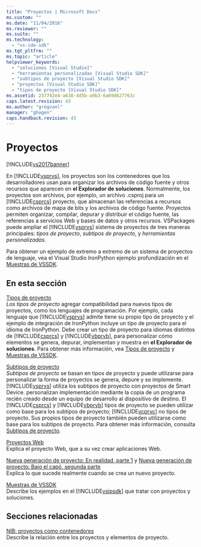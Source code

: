 ```yaml
---
title: "Proyectos | Microsoft Docs"
ms.custom: ""
ms.date: "11/04/2016"
ms.reviewer: ""
ms.suite: ""
ms.technology: 
  - "vs-ide-sdk"
ms.tgt_pltfrm: ""
ms.topic: "article"
helpviewer_keywords: 
  - "soluciones [Visual Studio]"
  - "herramientas personalizadas [Visual Studio SDK]"
  - "subtipos de proyecto [Visual Studio SDK]"
  - "proyectos [Visual Studio SDK]"
  - "tipos de proyecto [Visual Studio SDK]"
ms.assetid: 237742e4-a638-4d5b-a9b3-6a69d627763c
caps.latest.revision: 43
ms.author: "gregvanl"
manager: "ghogen"
caps.handback.revision: 43
---
```

# Proyectos
[!INCLUDE[vs2017banner](../../code-quality/includes/vs2017banner.md)]

En [!INCLUDE[vsprvs](../../code-quality/includes/vsprvs_md.md)], los proyectos son los contenedores que los desarrolladores usan para organizar los archivos de código fuente y otros recursos que aparecen en **el Explorador de soluciones**. Normalmente, los proyectos son archivos, por ejemplo, un archivo .csproj para un [!INCLUDE[csprcs](../../data-tools/includes/csprcs_md.md)] proyecto, que almacenan las referencias a recursos como archivos de mapa de bits y los archivos de código fuente. Proyectos permiten organizar, compilar, depurar y distribuir el código fuente, las referencias a servicios Web y bases de datos y otros recursos. VSPackages puede ampliar el [!INCLUDE[vsprvs](../../code-quality/includes/vsprvs_md.md)] sistema de proyectos de tres maneras principales: *tipos de proyecto*, *subtipos de proyecto*, y *herramientas personalizadas*.  
  
 Para obtener un ejemplo de extremo a extremo de un sistema de proyectos de lenguaje, vea el Visual Studio IronPython ejemplo profundización en el [Muestras de VSSDK](../../misc/vssdk-samples.md).  
  
## En esta sección  
 [Tipos de proyecto](../../extensibility/internals/project-types.md)  
 *Los tipos de proyecto* agregar compatibilidad para nuevos tipos de proyectos, como los lenguajes de programación. Por ejemplo, cada lenguaje que [!INCLUDE[vsprvs](../../code-quality/includes/vsprvs_md.md)] admite tiene su propio tipo de proyecto y el ejemplo de integración de IronPython incluye un tipo de proyecto para el idioma de IronPython. Debe crear un tipo de proyecto para idiomas distintos de [!INCLUDE[csprcs](../../data-tools/includes/csprcs_md.md)] y [!INCLUDE[vbprvb](../../code-quality/includes/vbprvb_md.md)], para personalizar cómo elementos se genera, depurar, implementan y muestra en **el Explorador de soluciones**. Para obtener más información, vea [Tipos de proyecto](../../extensibility/internals/project-types.md) y [Muestras de VSSDK](../../misc/vssdk-samples.md).  
  
 [Subtipos de proyecto](../../extensibility/internals/project-subtypes.md)  
 *Subtipos de proyecto* se basan en tipos de proyecto y puede utilizarse para personalizar la forma de proyectos se genera, depure y se implemente.[!INCLUDE[vsprvs](../../code-quality/includes/vsprvs_md.md)] utiliza los subtipos de proyecto con proyectos de Smart Device. personalizan implementación mediante la copia de un programa recién creado desde un equipo de desarrollo al dispositivo de destino. El [!INCLUDE[csprcs](../../data-tools/includes/csprcs_md.md)] y [!INCLUDE[vbprvb](../../code-quality/includes/vbprvb_md.md)] tipos de proyecto se pueden utilizar como base para los subtipos de proyecto; [!INCLUDE[vcprvc](../../code-quality/includes/vcprvc_md.md)] no tipos de proyecto. Sus propios tipos de proyecto también pueden utilizarse como base para los subtipos de proyecto. Para obtener más información, consulta [Subtipos de proyecto](../../extensibility/internals/project-subtypes.md).  
  
 [Proyectos Web](../../extensibility/internals/web-projects.md)  
 Explica el proyecto Web, que a su vez crear aplicaciones Web.  
  
 [Nueva generación de proyecto: En realidad, parte 1](../../extensibility/internals/new-project-generation-under-the-hood-part-one.md) y [Nueva generación de proyecto: Bajo el capó, segunda parte](../../extensibility/internals/new-project-generation-under-the-hood-part-two.md)  
 Explica lo que sucede realmente cuando se crea un nuevo proyecto.  
  
 [Muestras de VSSDK](../../misc/vssdk-samples.md)  
 Describe los ejemplos en el [!INCLUDE[vsipsdk](../../extensibility/includes/vsipsdk_md.md)] que tratar con proyectos y soluciones.  
  
## Secciones relacionadas  
 [NIB: proyectos como contenedores](http://msdn.microsoft.com/es-es/87d40f63-f487-4767-8963-64beec27ba1b)  
 Describe la relación entre los proyectos y elementos de proyecto.